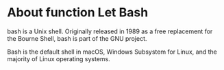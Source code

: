 # About function Let Bash

bash is a Unix shell. Originally released in 1989 as a free replacement for the Bourne Shell, bash is part of the GNU project.

Bash is the default shell in macOS, Windows Subsystem for Linux, and the majority of Linux operating systems.
